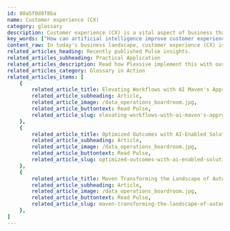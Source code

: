```yaml
---
id: 80a5f0d8f8ba
name: Customer experience (CX)
category: glossary
description: Customer experience (CX) is a vital aspect of business that encompasses all customer interactions with a brand, driving loyalty, revenue growth, and engagement through quality touchpoints and employee support.
key_words: ["How can artificial intelligence improve customer experience", "What are the best strategies for ensuring a positive customer experience", "How does employee experience impact customer satisfaction", "What role does data analytics play in personalizing customer experiences", "How have digital touchpoints transformed customer-brand interactions", "Why is customer experience critical for brand loyalty", "What technologies are enhancing customer experience in 2023", "How do chatbots enhance customer service and engagement", "What are the benefits of optimizing customer experience with digital tools", "How can businesses deliver exceptional customer experience across various touchpoints"]
content_raw: In today's business landscape, customer experience (CX) is a critical element that shapes the relationship between an organisation and its customer base. The concept of CX covers all touchpoints that a customer engages with, from the initial interaction to the long-term relationships they form with the brand. Ensuring an excellent customer experience is no easy task, as consumer expectations are ever-evolving. A good customer experience is rooted in the quality of the employee experience (EX), as employees play a crucial role in supporting customer interactions. A positive customer experience brings invaluable benefits to a business. For one, it cultivates loyalty, as satisfied customers are more likely to return and advocate for the brand. Moreover, fine-tuning operations to meet dynamic customer needs can lead to substantial revenue growth. Finally, it fosters customer engagement, as customers familiar with a company's high standard of CX are more receptive to the company's marketing efforts. Since being driven into a digital era by the pandemic, the customer experience of 2021 looks much different from that in the past. Customers can now interact with brands through various digital touchpoints like social media, e-commerce sites, mobile search, live chat, and more. Technologies such as chatbots and e-commerce platforms enable seamless consumer-brand interaction, increasing its pace and productivity. Leading tech companies like Apple, Google, Netflix, Amazon, and Facebook have leveraged data analytics to personalise and enhance their customer experiences. By using data collected from users' online activities, these companies have been able to anticipate customer needs and tailor their offers accordingly. Looking towards the future, companies will continue to embrace more digital technologies to stimulate intuitive and experiential engagement across various customer touchpoints. In this era where technology is critical, businesses must use digital tools to optimise the customer experience, enriching their relationships with their customers and unlocking greater productivity.
related_articles_heading: Recently published Pulse insights.
related_articles_subheading: Practical Application
related_articles_description: Read how Plexsive implement this with our clients.
related_articles_category: Glossary in Action
related_articles_items: [
	{
		related_article_title: Elevating Workflows with AI Maven's Approach,
		related_article_subheading: Article,
		related_article_image: /data_operations_boardroom.jpg,
		related_article_buttontext: Read Pulse,
		related_article_slug: elevating-workflows-with-ai-maven's-approach
	},
	{
		related_article_title: Optimized Outcomes with AI-Enabled Solutions,
		related_article_subheading: Article,
		related_article_image: /data_operations_boardroom.jpg,
		related_article_buttontext: Read Pulse,
		related_article_slug: optimized-outcomes-with-ai-enabled-solutions
	},
	{
		related_article_title: Maven Transforming the Landscape of Autonomous Vehicles,
		related_article_subheading: Article,
		related_article_image: /data_operations_boardroom.jpg,
		related_article_buttontext: Read Pulse,
		related_article_slug: maven-transforming-the-landscape-of-autonomous-vehicles
	},
]
---
```


